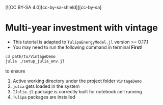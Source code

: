 [![CC BY-SA 4.0][cc-by-sa-shield]][cc-by-sa]

# Multi-year investment with vintage

- This tutorial is adapted to `TulipaEnergyModel.jl` version >= 0.17.1
- You may need to run the following command in terminal **First**!

```bash
cd path/to/VintageDemo
julia ./setup_julia_env.jl
```

to ensure
1. Active working directory under the project folder `VintageDemo`
2. `julia` gets loaded in the system
3. `IJulia.jl` package is correctly built for notebook cell running
4. `Tulipa` packages are installed
